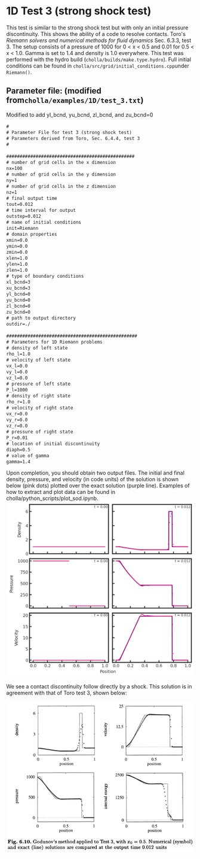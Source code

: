 # 1D Test 3 (strong shock test)
This test is similar to the strong shock test but with only an initial pressure discontinuity. This shows the ability of a code to resolve contacts. Toro's *Riemann solvers and numerical methods for fluid dynamics* Sec. 6.3.3, test 3. The setup consists of a pressure of 1000 for 0 \< x \< 0.5 and 0.01 for 0.5 \< x \< 1.0. Gamma is set to 1.4 and density is 1.0 everywhere. This test was performed with the hydro build (`cholla/builds/make.type.hydro`). Full initial conditions can be found in `cholla/src/grid/initial_conditions.cpp`under `Riemann()`. 

## Parameter file: (modified from`cholla/examples/1D/test_3.txt`)
Modified to add yl_bcnd, yu_bcnd, zl_bcnd, and zu_bcnd=0
```
#
# Parameter File for test 3 (strong shock test)
# Parameters derived from Toro, Sec. 6.4.4, test 3
#

################################################
# number of grid cells in the x dimension
nx=100
# number of grid cells in the y dimension
ny=1
# number of grid cells in the z dimension
nz=1
# final output time
tout=0.012
# time interval for output
outstep=0.012
# name of initial conditions
init=Riemann
# domain properties
xmin=0.0
ymin=0.0
zmin=0.0
xlen=1.0
ylen=1.0
zlen=1.0
# type of boundary conditions
xl_bcnd=3
xu_bcnd=3
yl_bcnd=0
yu_bcnd=0
zl_bcnd=0
zu_bcnd=0
# path to output directory
outdir=./

#################################################
# Parameters for 1D Riemann problems
# density of left state
rho_l=1.0
# velocity of left state
vx_l=0.0
vy_l=0.0
vz_l=0.0
# pressure of left state
P_l=1000
# density of right state
rho_r=1.0
# velocity of right state
vx_r=0.0
vy_r=0.0
vz_r=0.0
# pressure of right state
P_r=0.01
# location of initial discontinuity
diaph=0.5
# value of gamma
gamma=1.4
```
Upon completion, you should obtain two output files. The initial and final density, pressure, and velocity (in code units) of the solution is shown below (pink dots) plotted over the exact solution (purple line). Examples of how to extract and plot data can be found in cholla/python_scripts/plot_sod.ipynb.  
<img src="./images/1dtest-3_6panel_density_pressure.png" alt="Three rows of two scatter plots side by side.  The first row shows density vs x position, with the leftmost plot showing the initial and the rightmost the final. The second and third rows are the same for pressure and velocity, respectively. In all rows, the first plot has the text 't = 0.00' in the upper right corner while the second plot has the text 't = 0.012' in the upper right corner. The plots of the first column are shown with pink dots while the plots of the second column have pink dots plotted over a purple line. In all cases, the pink dots match the shape of the purple line, albeit imperfectly. The initial density plot shows a value of 1.0 for all x. The final density plot shows a value of 1.0 gradually decrease to 0.1 by x = 0.35, where it reamins constant until x = 0.7. Here it jumps to a value of 6 before dropping back down to a value of 1. The width of the spike is around 0.1. The density remains at 1 for the remainder of the grid. The intial pressure plot shows a value of 1000 for x between 0.0 and 0.5 and a value of 0.01 elsewhere. The final pressure plot shows a value of 1000 gradually decrease to 450 by x = 0.35. Here it remains approximately constant until x = 0.8 where it drops discontinuously to a value approaching zero. The initial velocity plot shows a value of 0.0 for all x. The final velocity plos shows a value of 0 from x = 0.0 to x = 0.05. It then increases to approximately 20 by x = 0.35, where it remains constant until x = 0.8, where it drops back to zero." width="1200" />  

We see a contact discontinuity follow directly by a shock. This solution is in agreement with that of Toro test 3, shown below:  
   
<img src="./images/toro2013test3.png"  width="1200" /> 
